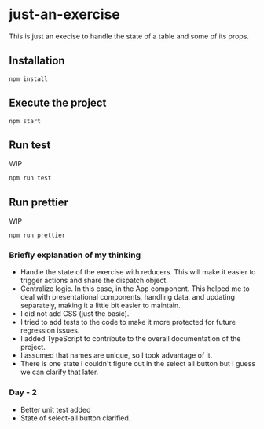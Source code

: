 # just-an-exercise

This is just an execise to handle the state of a table and some of its props.

## Installation

```console
npm install
```

## Execute the project

```console
npm start
```

## Run test

WIP

```console
npm run test
```

## Run prettier

WIP

```console
npm run prettier
```

### Briefly explanation of my thinking

-   Handle the state of the exercise with reducers. This will make it easier to trigger actions and share the dispatch object.
-   Centralize logic. In this case, in the App component. This helped me to deal with presentational components, handling data, and updating separately, making it a little bit easier to maintain.
-   I did not add CSS (just the basic).
-   I tried to add tests to the code to make it more protected for future regression issues.
-   I added TypeScript to contribute to the overall documentation of the project.
-   I assumed that names are unique, so I took advantage of it.
-   There is one state I couldn't figure out in the select all button but I guess we can clarify that later.

### Day - 2

-   Better unit test added
-   State of select-all button clarified.
